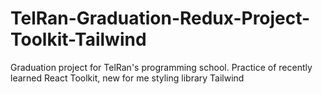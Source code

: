 # TelRan-Graduation-Redux-Project-Toolkit-Tailwind
Graduation project for TelRan's programming school. Practice of recently learned React Toolkit, new for me styling library Tailwind
